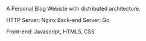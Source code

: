 A Personal Blog Website with distributed architecture.

HTTP Server: Nginx
Back-end Server: Go

Front-end: Javascript, HTML5, CSS
